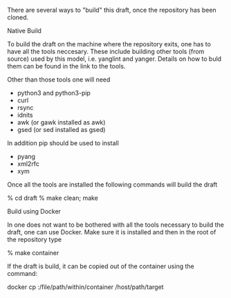 There are several ways to "build" this draft, once the repository has
been cloned.

Native Build

To build the draft on the machine where the repository exits, one has to
have all the tools neccesary. These include building other tools (from
source) used by this model, i.e. yanglint and yanger. Details on how
to buld them can be found in the link to the tools.

Other than those tools one will need

- python3 and python3-pip
- curl
- rsync
- idnits
- awk (or gawk installed as awk)
- gsed (or sed installed as gsed)

In addition pip should be used to install

- pyang
- xml2rfc
- xym

Once all the tools are installed the following commands will build the draft

% cd draft
% make clean; make

Build using Docker

In one does not want to be bothered with all the tools necessary to build
the draft, one can use Docker. Make sure it is installed and then in the
root of the repository type

% make container

If the draft is build, it can be copied out of the container using the
command:

docker cp :/file/path/within/container /host/path/target


